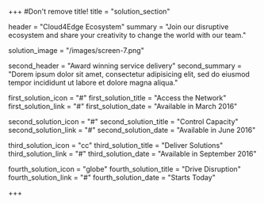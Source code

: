 +++
#Don't remove title!
title = "solution_section"

header = "Cloud4Edge Ecosystem"
summary = "Join our disruptive ecosystem and share your creativity to change the world with our team."

solution_image = "/images/screen-7.png"

second_header = "Award winning service delivery"
second_summary = "Dorem ipsum dolor sit amet, consectetur adipisicing elit, sed do eiusmod tempor incididunt ut labore et dolore magna aliqua."

first_solution_icon = "#"
first_solution_title = "Access the Network"
first_solution_link = "#"
first_solution_date = "Available in March 2016"

second_solution_icon = "#"
second_solution_title = "Control Capacity"
second_solution_link = "#"
second_solution_date = "Available in June 2016"

third_solution_icon = "cc"
third_solution_title = "Deliver Solutions"
third_solution_link = "#"
third_solution_date = "Available in September 2016"

fourth_solution_icon = "globe"
fourth_solution_title = "Drive Disruption"
fourth_solution_link = "#"
fourth_solution_date = "Starts Today"

+++